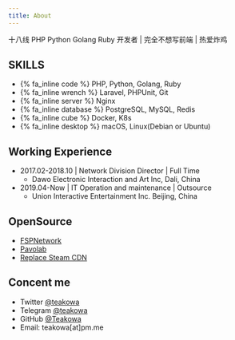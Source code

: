 ```yaml
---
title: About
---
```


十八线 PHP Python Golang Ruby 开发者 | 完全不想写前端 | 热爱炸鸡

## SKILLS

- {% fa_inline code %} PHP, Python, Golang, Ruby
- {% fa_inline wrench %} Laravel, PHPUnit, Git
- {% fa_inline server %} Nginx
- {% fa_inline database %} PostgreSQL, MySQL, Redis
- {% fa_inline cube %} Docker, K8s
- {% fa_inline desktop %} macOS, Linux(Debian or Ubuntu)

## Working Experience

- 2017.02-2018.10 | Network Division Director | Full Time
    - Dawo Electronic Interaction and Art Inc, Dali, China
- 2019.04-Now | IT Operation and maintenance | Outsource
    - Union Interactive Entertainment Inc. Beijing, China

## OpenSource

- [FSPNetwork](https://github.com/FSPNET)
- [Pavolab](https://github.com/Pavolab)
- [Replace Steam CDN](https://github.com/Teakowa/Replace-Steam-CDN)

## Concent me

- Twitter [@teakowa](https://twitter.com/teakowa)
- Telegram [@teakowa](https://t.me/teakowa)
- GitHub [@Teakowa](https://github.com/Teakowa)
- Email: teakowa[at]pm.me

<!-- 如无特殊声明，本站所有内容均在 [CC BY-NC-SA 4.0](https://creativecommons.org/licenses/by-nc-sa/4.0/) 许可下发布 -->